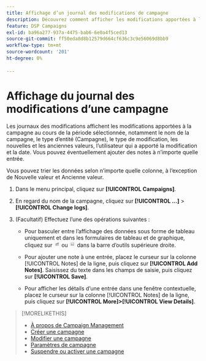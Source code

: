 ```yaml
---
title: Affichage d’un journal des modifications de campagne
description: Découvrez comment afficher les modifications apportées à la campagne.
feature: DSP Campaigns
exl-id: ba96a277-937a-4475-bab6-6e0a4f5ced13
source-git-commit: ff50eda8d8b12579d664cf636c3c9e56069d8bb9
workflow-type: tm+mt
source-wordcount: '201'
ht-degree: 0%

---
```


# Affichage du journal des modifications d’une campagne

Les journaux des modifications affichent les modifications apportées à la campagne au cours de la période sélectionnée, notamment le nom de la campagne, le type d’entité (Campagne), le type de modification, les nouvelles et les anciennes valeurs, l’utilisateur qui a apporté la modification et la date. Vous pouvez éventuellement ajouter des notes à n’importe quelle entrée.

Vous pouvez trier les données selon n’importe quelle colonne, à l’exception de Nouvelle valeur et Ancienne valeur.

1. Dans le menu principal, cliquez sur **[!UICONTROL Campaigns]**.

1. En regard du nom de la campagne, cliquez sur **[!UICONTROL ...]** > **[!UICONTROL Change logs]**.

1. (Facultatif) Effectuez l’une des opérations suivantes :

   * Pour basculer entre l’affichage des données sous forme de tableau uniquement et dans les formulaires de tableau et de graphique, cliquez sur ![Vue Tableau et graphique](/help/dsp/assets/table-plus-chart-view.png "Vue Tableau et graphique") ou ![Vue Tableau](/help/dsp/assets/table-view.png "Vue Tableau") dans la barre d’outils supérieure droite.

   * Pour ajouter une note à une entrée, placez le curseur sur la colonne [!UICONTROL Notes] de la ligne, puis cliquez sur **[!UICONTROL Add Notes]**. Saisissez du texte dans les champs de saisie, puis cliquez sur **[!UICONTROL Save]**.

   * Pour afficher les détails d’une entrée dans une fenêtre contextuelle, placez le curseur sur la colonne [!UICONTROL Notes] de la ligne, puis cliquez sur **[!UICONTROL More]>[!UICONTROL View Details]**.

>[!MORELIKETHIS]
>
>* [À propos de Campaign Management](campaign-about.md)
>* [Créer une campagne](campaign-create.md)
>* [Modifier une campagne](campaign-edit.md)
>* [Paramètres de campagne](campaign-settings.md)
>* [Suspendre ou activer une campagne](campaign-pause-activate.md)
